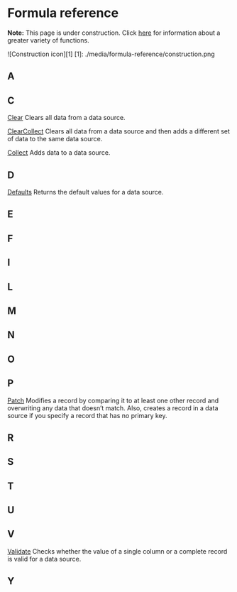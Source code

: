 <properties
   pageTitle="Build a formula in PowerApps"
   description="In PowerApps, you can use the operators and functions that this topic describes."
   services="na"
   documentationCenter="na"
   authors="gregli-msft"
   manager="dwrede"
   editor=""
   tags=""/>
<tags
   ms.service="powerapps"
   ms.devlang="na"
   ms.topic="article"
   ms.tgt_pltfrm="na"
   ms.workload="na"
   ms.date="10/23/2015"
   ms.author="gregli"/>


# Formula reference #

**Note:** This page is under construction. Click [here](reference-functions.md) for information about a greater variety of functions.

![Construction icon][1]
[1]: ./media/formula-reference/construction.png

## A ##
## C ##

[Clear](functions/function-celar-collect-clearcollect.md) Clears all data from a data source.

[ClearCollect](functions/function-celar-collect-clearcollect.md) Clears all data from a data source and then adds a different set of data to the same data source.

[Collect](functions/function-celar-collect-clearcollect.md) Adds data to a data source.

## D ##

[Defaults](functions/function-defaults.md) Returns the default values for a data source.

## E ##
## F ##
## I ##
## L ##
## M ##
## N ##
## O ##
## P ##

[Patch](functions/function-patch.md) Modifies a record by comparing it to at least one other record and overwriting any data that doesn’t match. Also, creates a record in a data source if you specify a record that has no primary key.

## R ##
## S ##
## T ##
## U ##
## V ##

[Validate](functions/function-validate.md) Checks whether the value of a single column or a complete record is valid for a data source.

## Y ##
